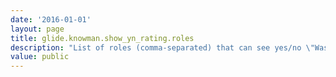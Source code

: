 ```yaml
---
date: '2016-01-01'
layout: page
title: glide.knowman.show_yn_rating.roles
description: "List of roles (comma-separated) that can see yes/no \"Was this article helpful?\" rating option:"
value: public
---
```

